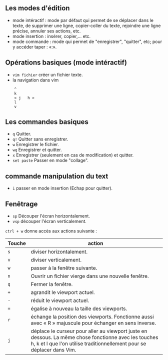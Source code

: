 ## Les modes d'édition

* mode intéractif : mode par défaut qui permet de se déplacer dans le texte, de supprimer une ligne, copier-coller du texte, rejoindre une ligne précise, annuler ses actions, etc.
* mode insertion : insérer, copier,... etc.
* mode commande : mode qui permet de "enregistrer", "quitter", etc; pour y accéder taper : «:».

## Opérations basiques (mode intéractif)

* `vim fichier` créer un fichier texte.
* la navigation dans vim 

```
	^
	k
    < j   h >
	l 
	v
```

## Les commandes basiques

* `q` Quitter.
* `q!` Quitter sans enregistrer.
* `w` Enregistrer le fichier.
* `wq` Enregistrer et quitter.
* `x` Enregistrer (seulement en cas de modification) et quitter.
* `set paste` Passer en mode "collage".

## commande manipulation du text

* `i` passer en mode insertion (Echap pour quitter).
 
## Fenêtrage

* `sp` Découper l'écran horizontalement.
* `vsp` découper l'écran verticalement.

`ctrl + w` donne accès aux actions suivante :

| Touche | action |
|---|---|
| `s` | diviser horizontalement. | 
| `v` | diviser verticalement. |
| `w` | passer à la fenêtre suivante. |
| `n` | Ouvrir un fichier vierge dans une nouvelle fenêtre. |
| `q` | Fermer la fenêtre. |
| `+` | agrandit le viewport actuel. |
| `-` | réduit le viewport actuel. |
| `=` | égalise à nouveau la taille des viewports. |
| `r` | échange la position des viewports. Fonctionne aussi avec « R » majuscule pour échanger en sens inverse. |
| `j` | déplace le curseur pour aller au viewport juste en dessous. La même chose fonctionne avec les touches h, k et l que l'on utilise traditionnellement pour se déplacer dans Vim. |
